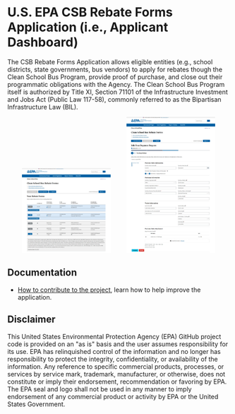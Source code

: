 # U.S. EPA CSB Rebate Forms Application (i.e., Applicant Dashboard)
The CSB Rebate Forms Application allows eligible entities (e.g., school districts, state governments, bus vendors) to apply for rebates though the Clean School Bus Program, provide proof of purchase, and close out their programmatic obligations with the Agency. The Clean School Bus Program itself is authorized by Title XI, Section 71101 of the Infrastructure Investment and Jobs Act (Public Law 117-58), commonly referred to as the Bipartisan Infrastructure Law (BIL).

<p align="center">
      <img height="40%" width="40%" src="/docs/images/Applicant_Dashboard.png" alt="Screenshot of Applicant Dashboard">
      &nbsp; &nbsp; &nbsp; &nbsp;
      <img height="40%" width="40%" src="/docs/images/Form_Example.png" alt="Screenshot of Single Data Entry Form Page">
</p>


## Documentation
- [How to contribute to the project](/docs/CONTRIBUTING.md), learn how to help improve the application. 

## Disclaimer

This United States Environmental Protection Agency (EPA) GitHub project code is provided on an "as is" basis and the user assumes responsibility for its use.  EPA has relinquished control of the information and no longer has responsibility to protect the integrity, confidentiality, or availability of the information.  Any reference to specific commercial products, processes, or services by service mark, trademark, manufacturer, or otherwise, does not constitute or imply their endorsement, recommendation or favoring by EPA.  The EPA seal and logo shall not be used in any manner to imply endorsement of any commercial product or activity by EPA or the United States Government.
